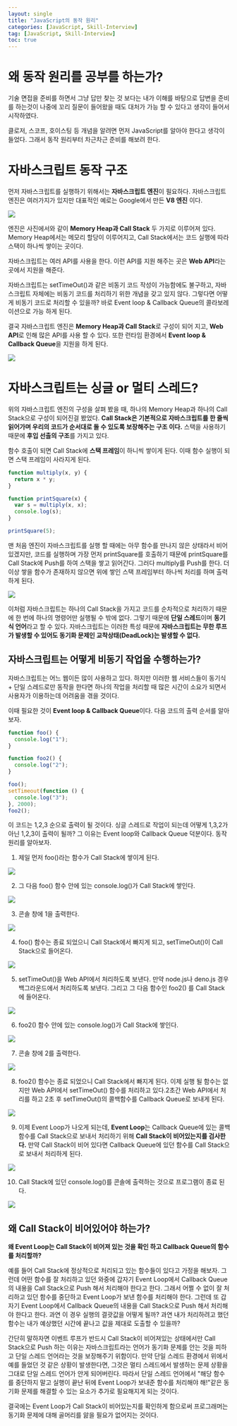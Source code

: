 ```yaml
---
layout: single
title: "JavaScript의 동작 원리"
categories: [JavaScript, Skill-Interview]
tag: [JavaScript, Skill-Interview]
toc: true
---
```


# 왜 동작 원리를 공부를 하는가?

기술 면접을 준비를 하면서 그냥 답만 찾는 것 보다는 내가 이해를 바탕으로 답변을 준비를 하는것이 나중에 꼬리 질문이 들어왔을 때도 대처가 가능 할 수 있다고 생각이 들어서 시작하였다.

클로저, 스코프, 호이스팅 등 개념을 알려면 먼저 JavaScript를 알아야 한다고 생각이 들었다. 그래서 동작 원리부터 차근차근 준비를 해보려 한다.

# 자바스크립트 동작 구조

먼저 자바스크립트를 실행하기 위해서는 **자바스크립트 엔진**이 필요하다. 자바스크립트 엔진은 여러가지가 있지만 대표적인 예로는 Google에서 만든 **V8 엔진** 이다.

<img src="/assets/images/js1.png">

엔진은 사진에서와 같이 **Memory Heap과 Call Stack** 두 가지로 이루어져 있다. Memory Heap에서는 메모리 할당이 이루어지고, Call Stack에서는 코드 실행에 따라 스택이 하나씩 쌓이는 곳이다.

자바스크립트는 여러 API를 사용을 한다. 이런 API를 지원 해주는 곳은 **Web API**라는 곳에서 지원을 해준다.

자바스크립트는 setTimeOut()과 같은 비동기 코드 작성이 가능함에도 불구하고, 자바스크립트 자체에는 비동기 코드를 처리하기 위한 개념을 갖고 있지 않다. 그렇다면 어떻게 비동기 코드로 처리할 수 있을까? 바로 Event loop & Callback Queue의 콜라보레이션으로 가능 하게 된다.

결국 자바스크립트 엔진은 **Memory Heap과 Call Stack**로 구성이 되어 지고, **Web API**로 인해 많은 API를 사용 할 수 있다. 또한 런타임 환경에서 **Event loop & Callback Queue**을 지원을 하게 된다.

<img src="/assets/images/js2.png">

# 자바스크립트는 싱글 or 멀티 스레드?

위의 자바스크립트 엔진의 구성을 살펴 봤을 때, 하나의 Memory Heap과 하나의 Call Stack으로 구성이 되어진걸 봤었다. **Call Stack은 기본적으로 자바스크립트를 한 줄씩 읽어가며 우리의 코드가 순서대로 돌 수 있도록 보장해주는 구조 이다.** 스택을 사용하기 때문에 **후입 선출의 구조**를 가지고 있다.

함수 호출이 되면 Call Stack에 **스택 프레임**이 하니씩 쌓이게 된다. 이때 함수 실행이 되면 스택 프레임이 사라지게 된다.

```js
function multiply(x, y) {
  return x * y;
}

function printSquare(x) {
  var s = multiply(x, x);
  console.log(s);
}

printSquare(5);
```

맨 처음 엔진이 자바스크립트를 실행 할 때에는 아무 함수를 만나지 않은 상태라서 비어 있겠지만, 코드를 실행하며 가장 먼저 printSquare를 호출하기 때문에 printSquare를 Call Stack에 Push를 하여 스택을 쌓고 읽어간다. 그러다 multiply를 Push를 한다. 더이상 쌓을 함수가 존재하지 않으면 위에 쌓인 스택 프레임부터 하나씩 처리를 하며 출력 하게 된다.

<img src="/assets/images/js3.png">

이처럼 자바스크립트는 하나의 Call Stack을 가지고 코드를 순차적으로 처리하기 때문에 한 번에 하나의 명령어만 실행될 수 밖에 없다. 그렇기 때문에 **단일 스레드**이며 **동기식 언어**라고 할 수 있다. 자바스크립트는 이러한 특성 때문에 **자바스크립트는 무한 루프가 발생할 수 있어도 동기화 문제인 교착상태(DeadLock)는 발생할 수 없다.**

## 자바스크립트는 어떻게 비동기 작업을 수행하는가?

자바스크립트는 어느 웹이든 많이 사용하고 있다. 하지만 이러한 웹 서비스들이 동기식 + 단일 스레드로만 동작을 한다면 하나의 작업을 처리할 때 많은 시간이 소요가 되면서 사용자가 이용하는데 어려움을 겪을 것이다.

이때 필요한 것이 **Event loop & Callback Queue**이다. 다음 코드의 출력 순서를 알아보자.

```js
function foo() {
  console.log("1");
}

function foo2() {
  console.log("2");
}

foo();
setTimeout(function () {
  console.log("3");
}, 2000);
foo2();
```

이 코드는 1,2,3 순으로 출력이 될 것이다. 싱글 스레드로 작업이 되는데 어떻게 1,3,2가 아닌 1,2,3이 출력이 될까? 그 이유는 Event loop와 Callback Queue 덕분이다. 동작 원리를 알아보자.

1. 제일 먼저 foo()라는 함수가 Call Stack에 쌓이게 된다.

<img src="/assets/images/js4.png">

2. 그 다음 foo() 함수 안에 있는 console.log()가 Call Stack에 쌓인다.

<img src="/assets/images/js5.png">

3. 콘솔 창에 1을 출력한다.

<img src="/assets/images/js6.png">

4. foo() 함수는 종료 되었으니 Call Stack에서 빠지게 되고, setTimeOut()이 Call Stack으로 들어온다.

<img src="/assets/images/js7.png">

5. setTimeOut()을 Web API에서 처리하도록 보낸다. 만약 node.js나 deno.js 경우 백그라운드에서 처리하도록 보낸다. 그리고 그 다음 함수인 foo2() 를 Call Stack에 들어온다.

<img src="/assets/images/js8.png">

6. foo2() 함수 안에 있는 console.log()가 Call Stack에 쌓인다.

<img src="/assets/images/js9.png">
   
7. 콘솔 창에 2를 출력한다.

<img src="/assets/images/js10.png">

8. foo2() 함수는 종료 되었으니 Call Stack에서 빠지게 된다. 이제 실행 될 함수는 없지만 Web API에서 setTimeOut() 함수를 처리하고 있다.2초간 Web API에서 처리를 하고 2초 후 setTimeOut()의 콜백함수를 Callback Queue로 보내게 된다.

<img src="/assets/images/js13.png">

9. 이제 Event Loop가 나오게 되는데, **Event Loop**는 Callback Queue에 있는 콜백 함수를 Call Stack으로 보내서 처리하기 위해 **Call Stack이 비어있는지를 검사한다.** 만약 Call Stack이 비어 있다면 Callback Queue에 있던 함수를 Call Stack으로 보내서 처리하게 된다.

<img src="/assets/images/js11.png">

10. Call Stack에 있던 console.log()를 콘솔에 출력하는 것으로 프로그램이 종료 된다.

<img src="/assets/images/js12.png">

## 왜 Call Stack이 비어있어야 하는가?

**왜 Event Loop는 Call Stack이 비어져 있는 것을 확인 하고 Callback Queue의 함수를 처리할까?**

예를 들어 Call Stack에 정상적으로 처리되고 있는 함수들이 있다고 가정을 해보자. 그런데 어떤 함수를 잘 처리하고 있던 와중에 갑자기 Event Loop에서 Callback Queue의 내용을 Call Stack으로 Push 해서 처리해야 한다고 한다. 그래서 어쩔 수 없이 잘 처리하고 있던 함수를 중단하고 Event Loop가 보낸 함수를 처리해야 한다. 그런데 또 갑자기 Event Loop에서 Callback Queue의 내용을 Call Stack으로 Push 해서 처리해야 한다고 한다. 과연 이 경우 실행의 결괏값을 어떻게 될까? 과연 내가 처리하려고 했던 함수는 내가 예상했던 시간에 끝나고 값을 제대로 도출할 수 있을까?

간단히 말하자면 이벤트 루프가 반드시 Call Stack이 비어져있는 상태에서만 Call Stack으로 Push 하는 이유는 자바스크립트라는 언어가 동기화 문제를 안는 것을 피하고 단일 스레드 언어라는 것을 보장해주기 위함이다. 만약 단일 스레드 환경에서 위에서 예를 들었던 것 같은 상황이 발생한다면, 그것은 멀티 스레드에서 발생하는 문제 상황을 그대로 단일 스레드 언어가 안게 되어버린다. 따라서 단일 스레드 언어에서 "해당 함수를 중단하지 말고 실행이 끝난 뒤에 Event Loop가 보내준 함수를 처리해야 해!"같은 동기화 문제를 해결할 수 있는 요소가 추가로 필요해지게 되는 것이다.

결국에는 Event Loop가 Call Stack이 비어있는지를 확인하게 함으로써 프로그래머는 동기화 문제에 대해 골머리를 앓을 필요가 없어지는 것이다.
